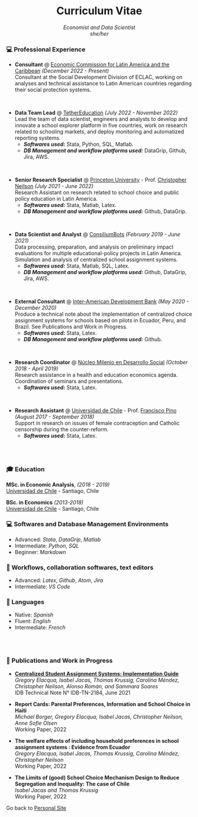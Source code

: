 
<!-- # <center> Isabel M. Jacas </center> -->
# <center> Curriculum Vitae </center>
<center> <i>Economist and Data Scientist <br>
she/her <br> </i> </center>
<!--
<b>Contact Information</b> <br>
<i> [Email ConsiliumBots](mailto:isa@consiliumbots.com) / [Email TetherEd](mailto:isa@tether.education) </i> <br>
##### <i> [Schedule a meeting](|https://calendly.com/isajacas) </i> <br>
 -->
<!--
<b>Education</b>
<table border="0">
 <tr>
 <td><i style="font-size:12px"> 2018 - 2019</i></td>
 <td style="font-size:12px"><b>MSc. in Economic Analysis</b>, University of Chile. <i> Ranked 6/23</i></td>
 </tr>
 <tr>
 <td><i style="font-size:12px"> 2013 - 2019</i></td>
 <td style="font-size:12px"><b>BSc. in Economics</b>, University of Chile. <i> Ranked 4/54</i></td>
 </tr>
</table> -->

### 💻 Professional Experience

* **Consultant** @ [Economic Commission for Latin America and the Caribbean](https://www.cepal.org/) _(December 2022 - Present)_ <br>
Consultant at the Social Development Division of ECLAC, working on analyses and technical assistance to Latin American countries regarding their social protection systems.
<br>

* **Data Team Lead** @ [TetherEducation](https://www.tether.education/) _(July 2022 - November 2022)_ <br>
Lead the team of data scientist, engineers and analysts to develop and innovate a school explorer platform in five countries, work on research related to schooling markets, and deploy monitoring and automatized reporting systems.
    * **_Softwares used:_** Stata, Python, SQL, Matlab.
    * **_DB Management and workflow platforms used:_** DataGrip, Github, Jira, AWS.
<br>

* **Senior Research Specialist** @ [Princeton University](https://irs.princeton.edu/) - Prof. [Christopher Neilson](https://christopherneilson.github.io/) _(July 2021 - June 2022)_ <br>
Research Assistant on research related to school choice and public policy education in Latin America.
    * **_Softwares used:_** Stata, Matlab, Latex.
    * **_DB Management and workflow platforms used:_** Github, DataGrip.
<br>

* **Data Scientist and Analyst** @ [ConsiliumBots](https://www.consiliumbots.com/) _(February 2019 - June 2021)_ <br>
Data processing, preparation, and analysis on preliminary impact evaluations for multiple educational-policy projects in Latin America. Simulation and analysis of centralized school assignment systems.
    * **_Softwares used:_** Stata, Matlab, SQL, Latex.
    * **_DB Management and workflow platforms used:_** Github, DataGrip, Jira, AWS.
<br>

* **External Consultant** @ [Inter-American Development Bank](https://www.iadb.org/) _(May 2020 - December 2020)_ <br>
Produce a technical note about the implementation of centralized choice assignment systems for schools based on pilots in Ecuador, Peru, and Brazil. See Publications and Work in Progress.</td>
    * **_Softwares used:_** Stata, Latex.
    * **_DB Management and workflow platforms used:_** Github.
<br>

* **Research Coordinator** @ [Núcleo Milenio en Desarrollo Social](https://nucleodesoc.cl/) _(October 2018 - April 2019)_ <br>
Research assistance in a health and education economics agenda. Coordination of seminars and presentations.</td>
    * **_Softwares used:_** Stata, Latex.
<br>

* **Research Assistant** @ [Universidad de Chile](https://fen.uchile.cl/) - Prof. [Francisco Pino](http://www.franciscopino.com/Site/Home.html) _(August 2017 - September 2018)_ <br>
Support in research on issues of female contraception and Catholic censorship during the counter-reform. </td>
    * **_Softwares used:_** Stata, Latex.
<br>
<br>

### 🎓 Education

**MSc. in Economic Analysis**, _(2018 - 2019)_<br>
[Universidad de Chile](https://www.uchile.cl/postgrados/92182/analisis-economico) - Santiago, Chile <br>

**BSc. in Economics** _(2013-2018)_<br>
[Universidad de Chile](https://fen.uchile.cl/) - Santiago, Chile <br>

<!--
### 🎓 Professional Certificates

**Certification of Python Programming and Applications** _(2022-2023)_<br>
[Pontificia Universidad Católica de Chile](https://www.ing.uc.cl/) - Santiago, Chile <br>
 -->

### 💻 Softwares and Database Management Environments
* Advanced: _Stata_, _DataGrip_, _Matlab_
* Intermediate: _Python_, _SQL_
* Beginner: _Markdown_



### 🔀 Workflows, collaboration softwares, text editors
* Advanced: _Latex_, _Github_, _Atom_, _Jira_
* Intermediate: _VS Code_


### 💬 Languages
* Native: _Spanish_
* Fluent: _English_
* Intermediate: _French_

<br><br>

### 📄 Publications and Work in Progress
* <b> [Centralized Student Assignment Systems: Implementation Guide](https://publications.iadb.org/publications/english/document/Centralized-Student-Assignment-Systems-Implementation-Guide.pdf) </b> <br> <i> Gregory Elacqua, Isabel Jacas, Thomas Krussig, Carolina Méndez, Christopher Neilson, Alonso Román, and Sammara Soares </i> <br> IDB Technical Note N° IDB-TN-2184, June 2021 <br>

* <b> Report Cards: Parental Preferences, Information and School Choice in Haiti </b> <br> <i> Michael Borger, Gregory Elacqua, Isabel Jacas, Christopher Neilson, Anne Sofie Olsen </i> <br> Working Paper, 2022 <br>

* <b> The welfare effects of including household preferences in school assignment systems : Evidence from Ecuador </b> <br> <i> Gregory Elacqua, Isabel Jacas, Thomas Krussig, Carolina Méndez, Christopher Neilson </i> <br> Working Paper, 2022 <br>

 * <b> The Limits of (good) School Choice Mechanism Design to Reduce Segregation and Inequality: The case of Chile </b> <br> <i> Isabel Jacas and Thomas Krussig </i> <br> Working Paper, 2022 <br>

<!--

 <b>References</b>

<p style="font-size:12px">Christopher A. Neilson: <i>Ph.D Economics Yale University and Professor of Economics and Global Affairs at Yale University</i>, christopher.neilson@yale.edu <br>
<p style="font-size:12px">Fabián Duarte: <i>Ph.D Economics Yale University and Assistant Professor at Universidad de Chile</i>, fabduarte@fen.uchile.cl <br>
<p style="font-size:12px">Dante Contreras: <i>Ph.D Economics UCLA and Tenured Professor at Universidad de Chile</i>, dcontrer@fen.uchile.cl

 -->


 Go back to [Personal Site](https://isajacas.github.io/)

